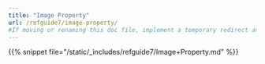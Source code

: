 ```yaml
---
title: "Image Property"
url: /refguide7/image-property/
#If moving or renaming this doc file, implement a temporary redirect and let the respective team know they should update the URL in the product. See Mapping to Products for more details.
---
```


{{% snippet file="/static/_includes/refguide7/Image+Property.md" %}}
